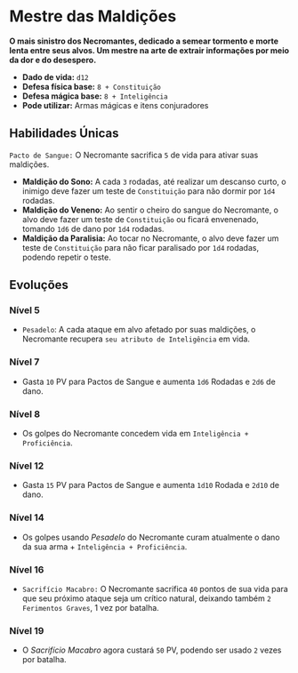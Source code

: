 # Mestre das Maldições
**O mais sinistro dos Necromantes, dedicado a semear tormento e morte lenta entre seus alvos. Um mestre na arte de extrair informações por meio da dor e do desespero.**

- **Dado de vida:** `d12`
- **Defesa física base:** `8 + Constituição`
- **Defesa mágica base:** `8 + Inteligência`
- **Pode utilizar:** Armas mágicas e itens conjuradores

## Habilidades Únicas
`Pacto de Sangue:` O Necromante sacrifica `5` de vida para ativar suas maldições.
  - **Maldição do Sono:** A cada `3` rodadas, até realizar um descanso curto, o inimigo deve fazer um teste de `Constituição` para não dormir por `1d4` rodadas.
  - **Maldição do Veneno:** Ao sentir o cheiro do sangue do Necromante, o alvo deve fazer um teste de `Constituição` ou ficará envenenado, tomando `1d6` de dano por `1d4` rodadas.
  - **Maldição da Paralisia:** Ao tocar no Necromante, o alvo deve fazer um teste de `Constituição` para não ficar paralisado por `1d4` rodadas, podendo repetir o teste.

## Evoluções
### Nível 5
- `Pesadelo`: A cada ataque em alvo afetado por suas maldições, o Necromante recupera `seu atributo de Inteligência` em vida.

### Nível 7
- Gasta `10` PV para Pactos de Sangue e aumenta `1d6` Rodadas e `2d6` de dano.

### Nível 8
- Os golpes do Necromante concedem vida em `Inteligência + Proficiência`.

### Nível 12
- Gasta `15` PV para Pactos de Sangue e aumenta `1d10` Rodada e `2d10` de dano.

### Nível 14
- Os golpes usando *Pesadelo* do Necromante curam atualmente o dano da sua arma + `Inteligência + Proficiência`.

### Nível 16
- `Sacrifício Macabro:` O Necromante sacrifica `40` pontos de sua vida para que seu próximo ataque seja um crítico natural, deixando também `2 Ferimentos Graves`, 1 vez por batalha.

### Nível 19
- O *Sacrifício Macabro* agora custará `50` PV, podendo ser usado `2` vezes por batalha.
